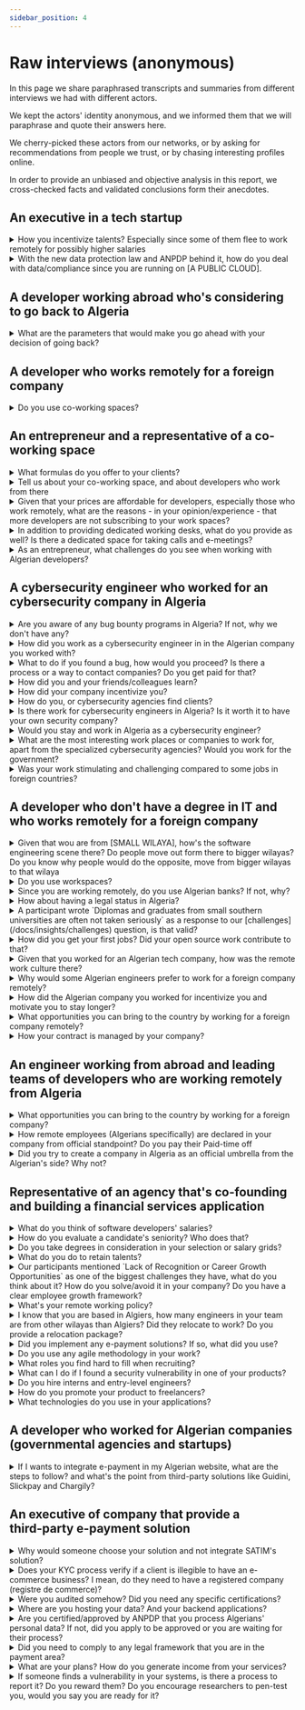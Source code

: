 ```yaml
---
sidebar_position: 4
---
```


# Raw interviews (anonymous)

In this page we share paraphrased transcripts and summaries from different interviews we had with different actors.

We kept the actors' identity anonymous, and we informed them that we will paraphrase and quote their answers here.

We cherry-picked these actors from our networks, or by asking for recommendations from people we trust, or by chasing interesting profiles online.

In order to provide an unbiased and objective analysis in this report, we cross-checked facts and validated conclusions form their anecdotes.

## An executive in a tech startup 

<details>
    <summary>
    How you incentivize talents? Especially since some of them flee to work remotely for possibly higher salaries 
    </summary>

    - It is definitely hard to compete with salaries that remote working offer, if you have a startup in Algeria your revenues are in Algerian dinars, you can't match salaries developers can get with remote working positions (especially that they're in foreign currencies with high exchange rates).

    However, to retain talents we increased salaries, and we provide more perks for our developers such as credits to use some VTC services, business SIM cards, career growth and promotion programs, and we offer exceptional *gifts* for our loyal employees.

    We can't really compare salaries to what developers can get from remote working, those who work remotely generally don't pay taxes, and CNAS/CASNOS.
  
</details>

<details>
    <summary>
    With the new data protection law and ANPDP behind it, how do you deal with data/compliance since you are running on [A PUBLIC CLOUD].
    </summary>

    We are aware of the law, and we work with our lawyers to clarify it. We know that there is a process and a document to apply for if you want to move your data to the cloud.
</details>

## A developer working abroad who's considering to go back to Algeria

<details>
    <summary>
    What are the parameters that would make you go ahead with your decision of going back?
    </summary>

    - I want to have a remote job, or a decent business in Algeria. I don't want to have a regular job in Algeria, but have my own business there.
    - I have to have a citizenship, or a permanent settlement permit from the country where I currently live in. Then I will be able to go back in Algeria while still having the freedom of movement, I want to travel for whatever reason I want, anytime I want, and my Algerian passport is not enough.

    But what I'm more concerned about is:

    - My job security here [in the foreign country], labor laws and the economic situation provide a safe and a stable work environment.
    - Algerian laws and bureaucracy and banking systems are unclear, and navigating through them is more challenging with the lack of professionalism of some individuals, if you want to submit a certain application you might be stopped by a random agent stating that this law doesn't exist, or we still didn't receive a notice stating that this law is applicable.
</details>

## A developer who works remotely for a foreign company

<details>
<summary>Do you use co-working spaces?</summary>

No, I prefer to work from home. I don't find working from co-working spaces productive because:

- It's not always quite.
- We had a lot of internet issues, we needed to bring our own 4G modems.
- Commuting might be a challenge, by car we get stuck in traffic.
- It's easier for me to just wake up and start working as early as possible.

However, pricing is not an issue.
</details>

## An entrepreneur and a representative of a co-working space

<details>
<summary>What formulas do you offer to your clients?</summary>

- Renting a desk per day
- A "desk" monthly subscription,
- A "dedicated desk" monthly subscription
- Private office.

Meeting rooms can be booked separately (each membership has its limits).
</details>

<details>
<summary>Tell us about your co-working space, and about developers who work from there</summary>

- We can host up to 30 members in our space. 
- We have [less than 10 developers] working remotely from our office.
- All of our current members work remotely for foreign companies
</details>


<details>
<summary>Given that your prices are affordable for developers, especially those who work remotely, what are the reasons - in your opinion/experience - that more developers are not subscribing to your work spaces?</summary>

- We think that developers do not like to "break their flow", they like to work from their comfort-zones, their homes.
- We think that some developers might be introverts, and don't want to socialize.
</details>

<details>
<summary>In addition to providing dedicated working desks, what do you provide as well? Is there a dedicated space for taking calls and e-meetings?</summary>

Renting desks might not be a very profitable, therefor we offer more services in parallel:

- We organize events and meetups.
- We provide domiciliation services for startups and companies.
- We also run a startups acceleration program.

</details>
<details>

<summary>As an entrepreneur, what challenges do you see when working with Algerian developers?</summary>

- It is hard to evaluate skills and match them with salaries, some developers *"act spoiled"*, they ask for high salaries and they often under-deliver.
- It is very challenging to create a professional specification document (cachier de charges) and to make sure that it's being followed and respected by developers.
- Billing and invoicing are also an issue.
- We have problems with our culture, we lack professionalism in interactions between entrepreneurs/businesses and developers.
</details> 


## A cybersecurity engineer who worked for an cybersecurity company in Algeria

<details>
<summary>Are you aware of any bug bounty programs in Algeria? If not, why we don't have any?</summary>

As far as I know, there are no bug bounty programs in Algeria, such programs require strategic and financial planning and that comes with maturity.

As there are no bug bounty programs, security enthusiasts are not allowed to pentest and scan applications without authorizations and contracts.

To have bug bounty programs, companies have to plan and communicate this, they have to have a good engineering and security culture, then they have to allocate budgets and the right people to manage these programs and to confirm findings before they reward researchers.
</details>

<details>
<summary>How did you work as a cybersecurity engineer in in the Algerian company you worked with?</summary>

My company provides security consulting services, as an engineer I was assigned to projects and missions at clients' sites to either person pentesting, or to work on incident response for detecting and responding to cyberthreats, security breaches or cyberattacks.

We also provided adversary emulation (adversary simulation or threat emulation) tests and services for clients. The company also provides other security-related services such as governance, the deployment, and integration with security and protection solutions.
</details>

<details>
<summary>What to do if you found a bug, how would you proceed? Is there a process or a way to contact companies? Do you get paid for that?</summary>

This has three cases:

- If you are working as a contractor, or you are paid to perform a penetrating: Then you just need to document your findings and your recommendations to your client.
- If you are an external party, and you found a bug accidentally, for example it was too obvious or you can clearly see that they're using a vulnerable version of a certain technology: Then you can "try" to contact them, you may try reaching out to them by email or through their public communication channels, or do the most realistic approach: Find a connection, or someone who knows someone so you can report it unofficially.

  Since companies don't have any bug bounty programs, they can't just pay you for this, not in an "official" way at least. Sometimes a "Thank you" is the best/only thing you can get from them.

- If you an external party, and you are not authorized to run a pentest or to scan their products, you may get into serious problems, at best you may get a call from the police, and at worst you can get into the court, or even worse if things gets to the National Defense Ministry (MDN).

</details>

<details>
<summary>How did you and your friends/colleagues learn?</summary>

We got the basics of computer science (operating systems, networking, algorithms, etc) from our formal education, in college we learned how to be methodic which is crucial in our jobs as cybersecurity engineers. We also learned basics of security but the classes there were very basic.

We learned most of the things by ourselves from online courses and from the many events our students group organized, our students group used to organize events, workshops and CTF competitions. We participated in teams to global competitions, and we hosted our own CTF games and invited other students to come and play.

I also learned a lot from my job, from the challenges I faced and from the trainings my company offered and from preparing to pass certificates.
</details>

<details>
<summary>How did your company incentivize you?</summary>

They paid a very good salary compared to the job market, they also offered bonuses for on-site assignments we used to do.

Our transportation to client sites was covered, the company paid for our VTC services and that was really important especially that public transport is one of the pain points in my city.

When possible, for example when we finish our pentesting and we are on the documentation phase, we were allowed to work remotely which was important for me.

High-performing engineers were always rewarded with promotions and bonuses. If someone performing well and going above and beyond, they can even offer to renegotiate their salary and promote them.

If I want to work again for an Algerian company, I would chose this company again.
</details>

<details>
<summary>How do you, or cybersecurity agencies find clients?</summary>

We get assigned to projects, the projects are obtained through connections, or through open tenders (appel d'offres) by companies.

Sometimes companies reach out to us to perform incident responses after they have been attacked or have a data breach.
</details>

<details>
<summary>Is there work for cybersecurity engineers in Algeria? Is it worth it to have your own security company?</summary>

There are many companies already operating in Algeria, there are clients, and some companies hire internal security teams or engineers.

However, with a less mature culture when it comes to security, we don't have that high of a demand on security until something goes wrong, when companies gets attacked there when they'd hire us to do incident response operations.

Many engineers prefer to work remotely for foreign companies for a much higher salary in foreign currencies.

</details>


<details>
<summary>Would you stay and work in Algeria as a cybersecurity engineer?</summary>

For me, I have chosen not to stay. In Algeria you can't grow financially with your salary, achieving financial milestones (buying a house, getting a car, etc) may take a lot of time.

Me and many of my friends left the country to work, and some left to continue their studies.

If I stayed in Algeria, I'd do as many of my friends are doing:

- Working full-time remotely for a foreign company and getting paid in foreign currencies.
- Working as developers or getting any job, and take cybersecurity gigs (freelance) online, and do bug bounties hunting.
</details>

<details>
<summary>What are the most interesting work places or companies to work for, apart from the specialized cybersecurity agencies? Would you work for the government?</summary>

No I would not work for the government for many reasons, especially because of the very low salary and for the work environment and the culture.

I would work  the foreign companies that are based in Algeria (multinationals), banks or big telecommunication companies, these are a little bit better and have a better environment and a more established culture.

Foreign companies often have to comply with global standards set by their higher management in other countries which sets very high standards, for example [A COMPANY]'s cybersecurity strategy, and approved tools and software is decided from a higher council in the company's CTO/CISO departments in [COMPANY'S COUNTRY], and us in Algeria we have to adhere to their standards and apply their recommendations.

Some with good work environment provide training materials, for example banks have training budgets, sometimes they even sponsor their engineers to pass certificates.
</details>


<details>
<summary>Was your work stimulating and challenging compared to some jobs in foreign countries?</summary>

Yes, some missions were (technically) challenging, and they were interesting.

In [A FOREIGN COUNTRY] for example, when we want to perform pentesting we have a lot of planning and requirements gathering, and if we are missing a requirement we tend to waste a lot of time requesting things from different parties. In Algeria, some things are a little bit agile/fluid, you can just ask someone to do something and they could do it immediately, with a looser process we had more freedom to do our job in Algeria.
</details>

## A developer who don't have a degree in IT and who works remotely for a foreign company

<details>
<summary>Given that wou are from [SMALL WILAYA], how's the software engineering scene there? Do people move out form there to bigger wilayas? Do you know why people would do the opposite, move from bigger wilayas to that wilaya</summary>

Software engineers here either move to [THE NEAREST BIG WILAYA], or to Algiers where they'd have more chances and opportunities. Others build applications for local businesses. And -of course- some of us work remotely for foreign companies.

For the third question (Why people move from bigger wilayas to that wilaya?), I myself worked and lived in Algiers, when I found a remote job, I moved back to [SMALL WILAYA] as the costs of living a way lower here, I could save a lot of money here.
</details>

<details>
<summary>Do you use workspaces?</summary>

No there no coworking spaces in my wilaya. But I wouldn't use them, co-working spaces are usually not a place where I can be productive, they're places for events, people are there for networking and chatting which makes them very noisy and counterproductive.
</details>

<details>
<summary>Since you are working remotely, do you use Algerian banks? If not, why?</summary>

I don't use any local banks, I use [AN ONLINE BANK] and wire the money to some contacts.

That's easier for me than relying on our banks here, and it gives me better rates.
</details>

<details>
<summary>How about having a legal status in Algeria?</summary>

I don't really care about that, I prefer saving more money and paying doctors and for medicines if I need them, than to pay for social services funds. My savings will also be my retirement funds.

I don't see why should I have the new auto-entrepreneur card, it's a way to only make me pay taxes.
</details>

<details>
<summary>A participant wrote `Diplomas and graduates from small southern universities are often not taken seriously` as a response to our [challenges](/docs/insights/challenges) question, is that valid?</summary>

Yes and no.

In our jobs, skills are more important than degrees. One just need to prove their skills and apply, degrees and where they're from don't really matter.

I was getting paid better than graduates from ESI, I was their mentor there.
</details>

<details>
<summary>How did you get your first jobs? Did your open source work contribute to that?</summary>

Definitely, open source helped me get many clients for me freelance work, and it helped me noticed and got me some job offers.

With my CV, previous experiences, and my open source work, I could get more interesting opportunities.

Open source also taught me a lot, I learned a lot from it.
</details>

<details>
<summary>Given that you worked for an Algerian tech company, how was the remote work culture there?</summary>

During COVID time, we moved to a remote work setup, and after that the company was open for a culture shift, as we were still productive when working from home, they even downsized their offices and adjusted to a hybrid/remote work setup.
</details>

<details>
<summary>Why would some Algerian engineers prefer to work for a foreign company remotely?</summary>

Money.

And because some Algeria clients/companies look down at IT and IT people, while foreigners see its important and then they value our talents more.
</details>

<details>
<summary>How did the Algerian company you worked for incentivize you and motivate you to stay longer?</summary>

The provided a relocation package, they rented an apartment for their developers who came from outside the wilaya.

They also do some internal events which were really nice where employees get together around food or offsites...

If someone wants to leave the company they'd try to keep them and present counter offers, unless the person is leaving to work remotely for a foreign company, then they know they can't match their new salary.
</details>

<details>
<summary>What opportunities you can bring to the country by working for a foreign company remotely?</summary>

I can bring new digital products my company is providing, I can talk to my management so they consider extending to Algeria, but I feel we are not ready as a country.

Our population is not educated in terms of technology, people pay money to travel agencies so they book them tickets instead of just going online and booking them with their Eddahabia card.
</details>

<details>
<summary>How your contract is managed by your company?</summary>

I just had to sign it online, and it was accepted by the company.

We work on trust basis, I deliver what I'm supposed to do and they pay me on time.

My contract was even accepted by my online bank when I needed to justify my income.
</details>

## An engineer working from abroad and leading teams of developers who are working remotely from Algeria

<details>
<summary>What opportunities you can bring to the country by working for a foreign company?</summary>

We tried to extend our business in Algeria once. My CEO visited the country, and they found a lot of business opportunities and many potential clients, they said that the Algerian market is a virgin market.

We pulled back from trying to enter the Algerian market as we always stumbled upon people in different administrations who simply replied with "No" or "That's forbidden", we pushed back and we asked which law said it's forbidden... We never had a response for that.

The unclear laws and the lack of legal awareness from different employees in administrations were some the reasons that made my CEO give up on the Algerian market.

One of my teams who work from Algeria has some of the best engineers who work on the software we deploy on drones for our missions, unfortunately we cannot ship drones to them, so they can deploy their software directly and have a more efficient development and deployment pipeline.
</details>

<details>
<summary>How remote employees (Algerians specifically) are declared in your company from official standpoint? Do you pay their Paid-time off</summary>

They're considered as external contractors, in [COUNTRY]'s laws contractors are paid by projects, we considered our product as a long-running project so we can pay our employees monthly. We are not required by law to pay for their health insurance or any other things, we just pay them for their work. However, we agreed to make that to some sort of a trust-based contract where we can hire them for a long period of time.

In our contracts we have a model for paid-time off for our employees, however some of them prefer not to take their days off and rather work on these days and get paid for them instead.

When we pay our "external contractors", we transfer money to their accounts and we don't care about the details of their tax declaration or whether they have a legal entity in Algeria or not.
</details>

<details>
<summary>Did you try to create a company in Algeria as an official umbrella from the Algerian's side? Why not?</summary>

Yes, but our Algerian employees didn't want to join it. They did not want to pay ~30% of their salary for benefits they think they can pay for themselves.

30% of €1000 each month is more than 80 millions a year<sup>*</sup> (*a million is an expression to describe 10K DZD*), and no one was interested in "losing" that.

\* `30% of 1000 is €300. €1 is between 200 to 240 DZD in the black market, the current rate is 240, which means (300*240)*12=864K DZD (a year)`
</details>

## Representative of an agency that's co-founding and building a financial services application

<details>
<summary>What do you think of software developers' salaries?</summary>

Software developers salaries are higher than average salaries in Algeria, there's a high demand and competition on hiring engineers with the raise of tech startups and digital products.

If you notice from your data, younger engineers have higher salaries because there's a demand on the new technologies and skills they bring. Older engineers (in the 40s) with longer years of experience and who are not not be paid the "high" amount your survey shows are mostly engineers who work in the public sector or "classical" companies. These engineers are mostly "old school" and they might not bring the skills, or know the tech stacks our clients need.
</details>

<details>
<summary>How do you evaluate a candidate's seniority? Who does that?</summary>

We don't believe in years of experience, we evaluate a person's experience and previous projects.

A candidate can be a senior in our company if the prove that they worked on multiple/complex projects, and who can demonstrate their skills in our interviews.

Previously, some companies rely on old-fashioned recruitment styles where HR persons with no technical expertise hire candidates, there they used to look at years of experience.

But now we work with a recruitment agencies that has a team of engineers who can assess candidates. Some agencies use platforms like [TestGorilla](https://www.testgorilla.com/) to assess candidates.

Recruitment processes now include engineers, and the managers/executives in small startups. In our case our other co-founder is an engineer so they interviewed the first engineers who joined the team, when they were hands-on coding and handling the tech.
</details>

<details>
<summary>Do you take degrees in consideration in your selection or salary grids?</summary>

No we don't, we assess skills and propose market salaries based on the candidate's skills.

We even hired interns and promoted them to higher levels.
</details>

<details>
<summary>What do you do to retain talents?</summary>

We provide a great working environment with exciting projects, we have projects with Algerian clients (like [THE COMPANY PROVIDING FINANCIAL SERVICES]) and we also have projects with foreign clients.

We have high work standards and we encourage knowledge sharing, our employees get to work on real projects and learn from each other to deliver high quality projects.

We encourage our employees excellence, if an engineer is productive and does a good job, we renegotiate their salaries and we promote them, we had an engineer who went from an intern to a team lead, to a CTO in a 4 years span.

We also have flexible working hours when it's possible, if the engineer doesn't have any dependencies on meetings with clients or working with other people, they can work anytime they want as long as they deliver.
</details>

<details>
<summary>Our participants mentioned `Lack of Recognition or Career Growth Opportunities` as one of the biggest challenges they have, what do you think about it? How do you solve/avoid it in your company? Do you have a clear employee growth framework?</summary>

No we don't have a growth plan or a framework. But we have a statement in our employment contracts that we can review compensation packages based on employees performance. We review contracts and increase salaries and/or promote to higher roles for our high-performing engineers.

We have a fast promotion track, we promoted [AN EMPLOYEE NAME] for example from being an intern to being a manager of a team, we also promoted [AN EX-JUNIOR DESIGNER] to be the head of our [COMMUNICATION-RELATED] team in just under 4 years.
</details>

<details>
<summary>What's your remote working policy?</summary>

It depends on the project and the client, as well as the role and responsibilities.

If you work on a client-facing project you might need to be in the office and meet the clients and talk to them. A CTO or a team lead must be in the office sometimes to manage their teams and handle some meetings with stakeholders.

Juniors also have to be in the office since it's easier for the onboarding and for establishing a good company culture, and to better integrate with the team.

Our company works a lot on the culture, and encourages knowledge sharing, that can be easier and more efficient when all people are working in the same office.

However, -as I said- we provide a flexible working hours possibility, so we make exceptions when it's possible.
</details>

<details>
<summary>I know that you are based in Algiers, how many engineers in your team are from other wilayas than Algiers? Did they relocate to work? Do you provide a relocation package?</summary>

We are all from different wilayas, none of us is from Algiers, we all moved here for work.

> *[For the relocation package, the interviewee presented a vague answer, I understood from it that the company does not provide a relocation package (yet). Employees help each other relocating and finding apartments]*
</details>

<details>
<summary>Did you implement any e-payment solutions? If so, what did you use?</summary>

We still didn't implement any e-payment in our solutions, right now [THE COMPANY PROVIDING FINANCIAL SERVICES] only use Baridimob and ask customers to wire their subscription fees to our company account.

We looked at SATIM solution and it seems to take a lot of time to onboard, and we did not consider any third-party services like Chargily and Guidini or Slickpay because the law on e-payments is not yet clear, and we cannot risk dealing with these services.
</details>

<details>
<summary>Do you use any agile methodology in your work?</summary>

No we don't use Agile methodologies, our work style depends on the client and company culture. Some clients request last-minute changes and updates and we can't fit the Algerian mindset into any of the agile frameworks we know.

Some roles are also hard to find like product owners and product managers which makes handling software product delivery harder.

We are *agile* but we don't use **A**gile.
</details>

<details>
<summary>What roles you find hard to fill when recruiting?</summary>

- QA Engineers
- UX Engineers
- Product Owners and Product managers, we have to educate engineers on product management, or to educate business people on dealing with software and tech to fill that gap.

Also it's hard to find good full-stack web developers, everyone say they are but they are either good at front-end technologies or the lean more toward the backend they're bad at the front-end.
</details>

<details id="can-pay-bounties">
<summary>What can I do if I found a security vulnerability in one of your products?</summary>

All of our products have a "contact us" section, please contact us by phone or email and report the bug, we ask people to do it all the time.

We can even reward/pay those who report critical vulnerabilities.

When we launched [THE COMPANY PROVIDING FINANCIAL SERVICES], we were asking people to attack us, to test the application and to report any security issues. We wanted to sell our customers a robust and a compliant software.
</details>

<details>
<summary>Do you hire interns and entry-level engineers?</summary>

Yes we hire interns, and we retain them and promote them if they prove their skills.

We also hire entry-level engineers, they just have to prove their skills in interviews and by showcasing their previous projects.
</details>

<details>
<summary>How do you promote your product to freelancers?</summary>

We have a special pricing plan for people with auto-entrepreneur card, we also provide free onboardings, trainings and consulting for our customers.
</details>

<details>
<summary>What technologies do you use in your applications?</summary>

We use Laravel, Vue.js, Node.js and Electron for Desktop applications. We may also use different technologies in different products, our engineers are free to pick whatever technology they find useful to do the job.
</details>


## A developer who worked for Algerian companies (governmental agencies and startups)

<details>
<summary>If I wants to integrate e-payment in my Algerian website, what are the steps to follow? and what's the point from third-party solutions like Guidini, Slickpay and Chargily?</summary>

You have to ask your bank first (for your professional bank account to be able te receive e-payments).

They will start the process with GIE Monétique, the bank will ask them for a test environment (a sandbox) for you with some API documentation.

You integrate their APIs in your system, when when test scenarios are fine, you provides some screenshots to GIE Monétique as a second proof. Then they will give you production API credentials. 

This process may take few months.

The third-party solutions are the software part, for example Wordpress WooCommerce plugin, they are tested, so you don't re-do that part on your own, or maybe the tests will take only few days. It accelerates the process, reduce few costs, test environment is a paid service, the longer it takes, the more expensive it becomes.

These third-party service also provide payment gateways, you can use them if you don't want to use e-payment APIs. For example, in a marketplace website, you create a store, plug their solution and they will send you the money from purchases that happens through their module.
</details>

## An executive of company that provide a <nobr>third-party</nobr> <nobr>e-payment</nobr> solution

<details>
<summary>Why would someone choose your solution and not integrate SATIM's solution?</summary>

Our solution is targeting "small" web merchants, if you want to integrate with SATIM, you would need to go deal with a lot of paperwork, you would need to provide a tax identification NIF, a business bank account and a confirmation from your bank that you can use receive electronic payments, you have to develop payment modules and certify them, you also need to pay developers and to pay for SATIM's test environment. After all that you have to wait for SATIM's tests to validate that your integration is working fine before they hand you their production API key.

Our solution is ready to use, we went through the process and certified our payment module, then it's use who will provide you our API key. Anyone can use our test environment for free, and when they are ready they can just switch to production mode where we apply our fees.

When a customer wants to go live with their solution we they go through our KYC checks and validation where we verify their accounts and identities.

We provide different client libraries and web APIs for our customers.
</details>

<details>
<summary>Does your KYC process verify if a client is illegible to have an e-commerce business? I mean, do they need to have a registered company (registre de commerce)?</summary>

No, our KYC process is internal, we only verify clients identities. We don't check if our customers have a registered company (have a "registre de commerce").
</details>

<details>
<summary>Were you audited somehow? Did you need any specific certifications?</summary>

No we did not. No audit was necessary, in Algeria we don't need any specific certifications or audits to be performed, no certificates like PCI DSS or what so ever are required.


We don't process payments, we are just a third-party solution that uses SATIM's infrastructure, payments happen through them.

And SATIM doesn't certify, they just check if the integration is working properly then they grant you the production API key.

We just take the responsibility of providing a stable and secure solution for our customers on our own.
</details>

<details>
<summary>Where are you hosting your data? And your backend applications?</summary>

Data is hosted in [ALGERIAN WEB HOSTING PROVIDER], and our applications, the front-end are hosted in foreign  hosting solutions, our load balancer and CDNs are provided by a foreign provider.

The data is in Algeria, but backend applications are on a public cloud provider.
</details>

<details>
<summary>Are you certified/approved by ANPDP that you process Algerians' personal data? If not, did you apply to be approved or you are waiting for their process?</summary>

No we are not. We still didn't register/request their approval. The laws is still new and we did not apply (yet).
</details>

<details>
<summary>Did you need to comply to any legal framework that you are in the payment area?</summary>

We are not a Payment service provider (PSP), we just provide a third-party interface in front of the SATIM. And SATIM is approved by Electronic Payment Economic Interest Grouping (GIE).

Therefor, we did not need to comply with any specific law for "e-payments".
</details>

<details>
<summary>What are your plans? How do you generate income from your services?</summary>

For now we have a promotion for our customers, we provide our services for free, after this promotion ends we will introduce a fee on payments/transactions 
</details>

<details>
<summary>If someone finds a vulnerability in your systems, is there a process to report it? Do you reward them? Do you encourage researchers to pen-test you, would you say you are ready for it?</summary>

We are always listening to our customers and our developers community, we will differently patch any security bug that gets reported to us. And if a bug is critical we verify it internally and if it's a valid finding we reward who reported it. We did that in the past.

For the other question, no. To be honest we don't want our systems to be attacked, we don't encourage that.

We don't know how "good" a pentester can be, and we don't want them to disturb or access our systems.

*(If a bug is found accidentally or it appeared on the surface, reports are welcome and can be rewarded, but we don't encourage pentesting form bug bounty hunters)*
</details>


<!-- 
<details>
<summary>
</summary>
</details> -->
